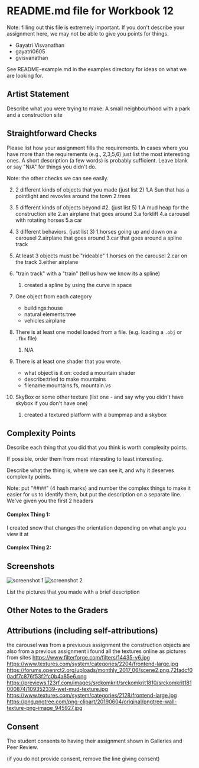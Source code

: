 # README.md file for Workbook 12

Note: filling out this file is extremely important. If you don't describe your assignment here, we may not be able to give you points for things.

- Gayatri Visvanathan
- gayatri0605
- gvisvanathan

See README-example.md in the examples directory for ideas on what we are looking for.

## Artist Statement

Describe what you were trying to make:
A small neighbourhood with a park and a construction site

## Straightforward Checks

Please list how your assignment fills the requirements. In cases where you have more than the requirements (e.g., 2,3,5,6) just list the most interesting ones. A short description (a few words) is probably sufficient. Leave blank or say "N/A" for things you didn't do.

Note: the other checks we can see easily.

2. 2 different kinds of objects that you made (just list 2)
    1.A Sun that has a pointlight and revovles around the town
    2.trees

3.  5 different kinds of objects beyond #2. (just list 5)
    1.A mud heap for the construction site
    2.an airplane that goes around
    3.a forklift
    4.a carousel with rotating horses 
    5.a car 

5. 3 different behaviors. (just list 3)
    1.horses going up and down on a carousel
    2.airplane that goes around
    3.car that goes around a spline track

6. At least 3 objects must be "rideable"
    1.horses on the carousel
    2.car on the track
    3.either airplane

7. "train track" with a "train" (tell us how we know its a spline)
    1. created a spline by using the curve in space

8. One object from each category
    - buildings:house
    - natural elements:tree
    - vehicles:airplane

9. There is at least one model loaded from a file. (e.g. loading a `.obj` or `.fbx` file)
    1. N/A

10. There is at least one shader that you wrote.
    - what object is it on: coded a mountain shader 
    - describe:tried to make mountains 
    - filename:mountains.fs, mountain.vs

12. SkyBox or some other texture (list one - and say why you didn't have skybox if you don't have one)
    1. created a textured platform with a bumpmap and a skybox

## Complexity Points

Describe each thing that you did that you think is worth complexity points.

If possible, order them from most interesting to least interesting.

Describe what the thing is, where we can see it, and why it deserves complexity points.

Note: put "####" (4 hash marks) and number the complex things to make it easier for us to identify them, but put the description on a separate line. We've given you the first 2 headers

#### Complex Thing 1: 
I created snow that changes the orientation depending on what angle you view it at

#### Complex Thing 2:

## Screenshots
![screenshot 1](/for_students/town1.png) 
![screenshot 2](/for_students/town2.png) 


List the pictures that you made with a brief description



## Other Notes to the Graders

## Attributions (including self-attributions)
the carousel was from a previuous assignment
the construction objects are also from a previous assignment
i found all the textures online as pictures from sites
https://www.filterforge.com/filters/14435-v6.jpg
https://www.textures.com/system/categories/2204/frontend-large.jpg
https://forums.openrct2.org/uploads/monthly_2017_06/scene2.png.72fadcf00adf7c876f53f2fc0b4a85e6.png
https://previews.123rf.com/images/srckomkrit/srckomkrit1810/srckomkrit181000874/109352339-wet-mud-texture.jpg
https://www.textures.com/system/categories/2128/frontend-large.jpg
https://png.pngtree.com/png-clipart/20190604/original/pngtree-wall-texture-png-image_945927.jpg
## Consent

The student consents to having their assignment shown in Galleries and Peer Review.

(if you do not provide consent, remove the line giving consent)
